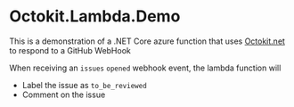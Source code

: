 # Octokit.Lambda.Demo

This is a demonstration of a .NET Core azure function that uses [Octokit.net](https://github.com/octokit/octokit.net) to respond to a GitHub WebHook

When receiving an `issues` `opened` webhook event, the lambda function will
* Label the issue as `to_be_reviewed`
* Comment on the issue
